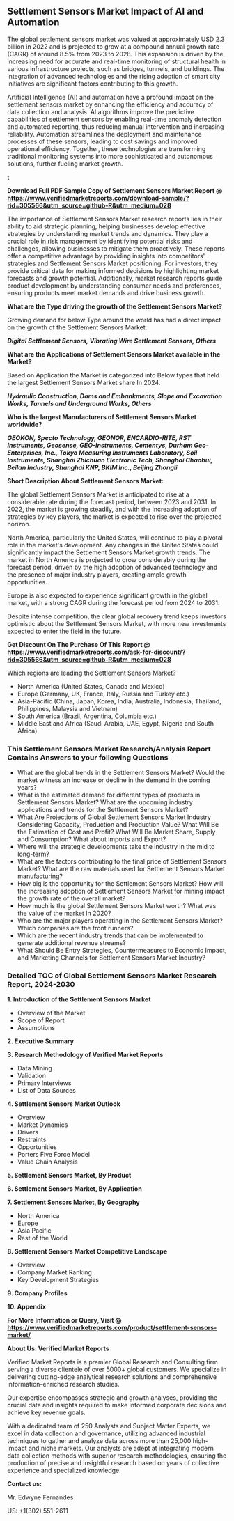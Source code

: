 <h2>Settlement Sensors Market Impact of AI and Automation</h2><p>The global settlement sensors market was valued at approximately USD 2.3 billion in 2022 and is projected to grow at a compound annual growth rate (CAGR) of around 8.5% from 2023 to 2028. This expansion is driven by the increasing need for accurate and real-time monitoring of structural health in various infrastructure projects, such as bridges, tunnels, and buildings. The integration of advanced technologies and the rising adoption of smart city initiatives are significant factors contributing to this growth.</p><p>Artificial Intelligence (AI) and automation have a profound impact on the settlement sensors market by enhancing the efficiency and accuracy of data collection and analysis. AI algorithms improve the predictive capabilities of settlement sensors by enabling real-time anomaly detection and automated reporting, thus reducing manual intervention and increasing reliability. Automation streamlines the deployment and maintenance processes of these sensors, leading to cost savings and improved operational efficiency. Together, these technologies are transforming traditional monitoring systems into more sophisticated and autonomous solutions, further fueling market growth.</p>t</p><p id="" class=""><strong>Download Full PDF Sample Copy of Settlement Sensors Market Report @ <a href="https://www.verifiedmarketreports.com/download-sample/?rid=305566&utm_source=github-R&utm_medium=028" target="_blank">https://www.verifiedmarketreports.com/download-sample/?rid=305566&utm_source=github-R&utm_medium=028</a></strong></p><p>The importance of&nbsp;Settlement Sensors Market research reports lies in their ability to aid strategic planning, helping businesses develop effective strategies by understanding market trends and dynamics. They play a crucial role in risk management by identifying potential risks and challenges, allowing businesses to mitigate them proactively. These reports offer a competitive advantage by providing insights into competitors' strategies and Settlement Sensors Market positioning. For investors, they provide critical data for making informed decisions by highlighting market forecasts and growth potential. Additionally, market research reports guide product development by understanding consumer needs and preferences, ensuring products meet market demands and drive business growth.</p><p><strong>What are the&nbsp;Type driving the growth of the Settlement Sensors Market?</strong></p><p id="" class="">Growing demand for below Type around the world has had a direct impact on the growth of the Settlement Sensors Market:</p><em><strong>Digital Settlement Sensors, Vibrating Wire Settlement Sensors, Others</strong></em></p><strong>What are the&nbsp;Applications&nbsp;of Settlement Sensors Market available in the Market?</strong></p><p id="" class="">Based on Application the Market is categorized into Below types that held the largest Settlement Sensors Market share In 2024.</p><em><strong>Hydraulic Construction, Dams and Embankments, Slope and Excavation Works, Tunnels and Underground Works, Others</strong></em></p><strong>Who is the largest Manufacturers of Settlement Sensors Market worldwide?</strong></p><p><em><strong>GEOKON, Specto Technology, GEONOR, ENCARDIO-RITE, RST Instruments, Geosense, GEO-Instruments, Cementys, Durham Geo-Enterprises, Inc., Tokyo Measuring Instruments Laboratory, Soil Instruments, Shanghai Zhichuan Electronic Tech, Shanghai Chaohui, Beilan Industry, Shanghai KNP, BKIM Inc., Beijing Zhongli</strong></em></p><p id="" class=""><strong>Short Description About Settlement Sensors Market:</strong></p><p>The global Settlement Sensors Market is anticipated to rise at a considerable rate during the forecast period, between 2023 and 2031. In 2022, the market is growing steadily, and with the increasing adoption of strategies by key players, the market is expected to rise over the projected horizon.</p><p>North America, particularly the United States, will continue to play a pivotal role in the market's development. Any changes in the United States could significantly impact the Settlement Sensors Market growth trends. The market in North America is projected to grow considerably during the forecast period, driven by the high adoption of advanced technology and the presence of major industry players, creating ample growth opportunities.</p><p>Europe is also expected to experience significant growth in the global market, with a strong CAGR during the forecast period from 2024 to 2031.</p><p>Despite intense competition, the clear global recovery trend keeps investors optimistic about the Settlement Sensors Market, with more new investments expected to enter the field in the future.</p><p id="" class=""><strong>Get Discount On The Purchase Of This Report @ <a href="https://www.verifiedmarketreports.com/ask-for-discount/?rid=305566&utm_source=github-R&utm_medium=028" target="_blank">https://www.verifiedmarketreports.com/ask-for-discount/?rid=305566&utm_source=github-R&utm_medium=028</a></strong></p>Which regions are leading the Settlement Sensors Market?</p><ul><li>North America (United States, Canada and Mexico)</li><li>Europe (Germany, UK, France, Italy, Russia and Turkey etc.)</li><li>Asia-Pacific (China, Japan, Korea, India, Australia, Indonesia, Thailand, Philippines, Malaysia and Vietnam)</li><li>South America (Brazil, Argentina, Columbia etc.)</li><li>Middle East and Africa (Saudi Arabia, UAE, Egypt, Nigeria and South Africa)</li></ul><h3 id="" class="">This Settlement Sensors Market Research/Analysis Report Contains Answers to your following Questions</h3><ul><li>What are the global trends in the Settlement Sensors Market? Would the market witness an increase or decline in the demand in the coming years?</li><li>What is the estimated demand for different types of products in Settlement Sensors Market? What are the upcoming industry applications and trends for the Settlement Sensors Market?</li><li>What Are Projections of Global Settlement Sensors Market Industry Considering Capacity, Production and Production Value? What Will Be the Estimation of Cost and Profit? What Will Be Market Share, Supply and Consumption? What about imports and Export?</li><li>Where will the strategic developments take the industry in the mid to long-term?</li><li>What are the factors contributing to the final price of Settlement Sensors Market? What are the raw materials used for Settlement Sensors Market manufacturing?</li><li>How big is the opportunity for the Settlement Sensors Market? How will the increasing adoption of Settlement Sensors Market for mining impact the growth rate of the overall market?</li><li>How much is the global Settlement Sensors Market worth? What was the value of the market In 2020?</li><li>Who are the major players operating in the Settlement Sensors Market? Which companies are the front runners?</li><li>Which are the recent industry trends that can be implemented to generate additional revenue streams?</li><li>What Should Be Entry Strategies, Countermeasures to Economic Impact, and Marketing Channels for Settlement Sensors Market Industry?</li></ul><h3 id="" class="">Detailed TOC of Global Settlement Sensors Market Research Report, 2024-2030</h3><p id="" class=""><strong>1. Introduction of the Settlement Sensors Market</strong></p><ul><li>Overview of the Market</li><li>Scope of Report</li><li>Assumptions</li></ul><p id="" class=""><strong>2. Executive Summary</strong></p><p id="" class=""><strong>3. Research Methodology of Verified Market Reports</strong></p><ul><li>Data Mining</li><li>Validation</li><li>Primary Interviews</li><li>List of Data Sources</li></ul><p id="" class=""><strong>4. Settlement Sensors Market Outlook</strong></p><ul><li>Overview</li><li>Market Dynamics</li><li>Drivers</li><li>Restraints</li><li>Opportunities</li><li>Porters Five Force Model</li><li>Value Chain Analysis</li></ul><p id="" class=""><strong>5. Settlement Sensors Market, By Product</strong></p><p id="" class=""><strong>6. Settlement Sensors Market, By Application</strong></p><p id="" class=""><strong>7. Settlement Sensors Market, By Geography</strong></p><ul><li>North America</li><li>Europe</li><li>Asia Pacific</li><li>Rest of the World</li></ul><p id="" class=""><strong>8. Settlement Sensors Market Competitive Landscape</strong></p><ul><li>Overview</li><li>Company Market Ranking</li><li>Key Development Strategies</li></ul><p id="" class=""><strong>9. Company Profiles</strong></p><p id="" class=""><strong>10. Appendix</strong></p><p id="" class=""><strong>For More Information or Query, Visit @ <a href="https://www.verifiedmarketreports.com/product/settlement-sensors-market/" target="_blank">https://www.verifiedmarketreports.com/product/settlement-sensors-market/</a></strong></p><p id="" class=""><strong>About Us: Verified Market Reports</strong></p><p id="" class="">Verified Market Reports is a premier Global Research and Consulting firm serving a diverse clientele of over 5000+ global customers. We specialize in delivering cutting-edge analytical research solutions and comprehensive information-enriched research studies.</p><p id="" class="">Our expertise encompasses strategic and growth analyses, providing the crucial data and insights required to make informed corporate decisions and achieve key revenue goals.</p><p id="" class="">With a dedicated team of 250 Analysts and Subject Matter Experts, we excel in data collection and governance, utilizing advanced industrial techniques to gather and analyze data across more than 25,000 high-impact and niche markets. Our analysts are adept at integrating modern data collection methods with superior research methodologies, ensuring the production of precise and insightful research based on years of collective experience and specialized knowledge.</p><p id="" class=""><strong>Contact us:</strong></p><p id="" class="">Mr. Edwyne Fernandes</p><p id="" class="">US: +1(302) 551-2611</p>